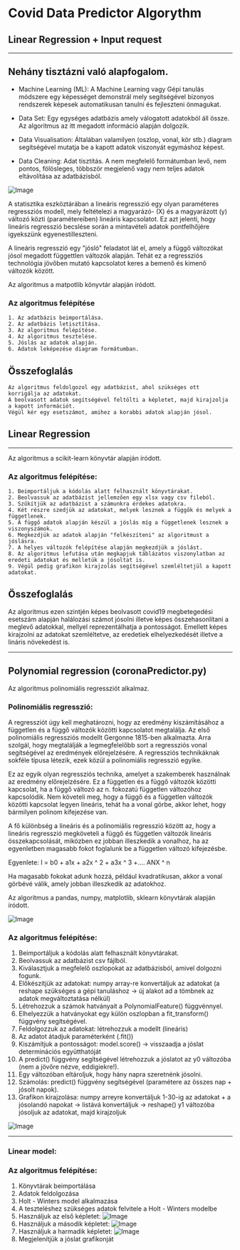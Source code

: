 # Covid Data Predictor Algorythm
## Linear Regression + Input request

---

## Nehány tisztázni való alapfogalom.

- Machine Learning (ML): A Machine Learning vagy Gépi tanulás módszere egy képességet demonstrál
                         mely segítségével bizonyos rendszerek képesek automatikusan tanulni és fejleszteni önmagukat.

- Data Set: Egy egységes adatbázis amely válogatott adatokból áll össze. Az algoritmus az itt 
            megadott információ alapján dolgozik.

- Data Visualisation: Általában valamilyen (oszlop, vonal, kör stb.) diagram segítségével mutatja be a kapott adatok
                      viszonyát egymáshoz képest.

- Data Cleaning: Adat tisztítás. A nem megfelelő formátumban levő, nem pontos, fölösleges, többször megjelenő vagy
                 nem teljes adatok eltávolítása az adatbázisból.

![Image](https://github.com/utassydenis/AFP2021_1_K0800_Csapat4_Covid_Big/blob/main/pictures/linear_regression.gif)

A statisztika eszköztárában a lineáris regresszió egy olyan paraméteres 
regressziós modell, mely feltételezi a magyarázó- (X) és a magyarázott (y) változó 
közti (paramétereiben) lineáris kapcsolatot. Ez azt jelenti, 
hogy lineáris regresszió becslése során a mintavételi adatok 
pontfelhőjére igyekszünk egyenestilleszteni.

A lineáris regresszió egy "jósló" feladatot lát el, amely a függő változókat jósol
megadott függettlen változók alapján. Tehát ez a regressziós technológia jövőben mutató
kapcsolatot keres a bemenő és kimenő változók között.

Az algoritmus a matpotlib könyvtár alapján íródott.

### Az algoritmus felépítése

    1. Az adatbázis beimportálása.
    2. Az adatbázis letisztítása.
    3. Az algoritmus felépítése.
    4. Az algoritmus tesztelése.
    5. Jóslás az adatok alapján.
    6. Adatok leképezése diagram formátumban.

## Összefoglalás

    Az algoritmus feldolgozol egy adatbázist, ahol szükséges ott korrigálja az adatokat.
    A beolvasott adatok segítségével feltölti a képletet, majd kirajzolja a kapott információt.
    Végül kér egy esetszámot, amihez a korabbi adatok alapján jósol.

## Linear Regression

---

Az algoritmus a scikit-learn könyvtár alapján íródott.


### Az algoritmus felépítése:

    1. Beimportáljuk a kódolás alatt felhasznált könyvtárakat.
    2. Beolvassuk az adatbázist jellemzően egy xlsx vagy csv fileból.
    3. Szűkítjük az adatbázist a számunkra érdekes adatokra.
    4. Két részre szedjük az adatokat, melyek lesznek a függők és melyek a függetlenek.
    5. A függő adatok alapján készül a jóslás míg a függetlenek lesznek a viszonyszámok.
    6. Megkezdjük az adatok alapján "felkészíteni" az algoritmust a jóslásra.
    7. A helyes változók felépítése alapján megkezdjük a jóslást.
    8. Az algoritmus lefutása után megkapjuk táblázatos viszonylatban az eredeti adatokat és melletük a jósoltat is.
    9. Végül pedig grafikon kirajzolás segítségével szemléltetjül a kapott adatokat.

## Összefoglalás

Az algoritmus ezen szintjén képes beolvasott covid19 megbetegedési esetszám alapján halálozási számot jósolni
illetve képes összehasonlítani a meglevő adatokkal, mellyel reprezentálhatja a pontosságot. Emellett képes
kirajzolni az adatokat szemléltetve, az eredetiek elhelyezkedését illetve a lináris növekedést is.

---

 ## Polynomial regression (coronaPredictor.py)

 Az algoritmus polinomiális regressziót alkalmaz.

 ### Polinomiális regresszió:

 A regressziót úgy kell meghatározni, hogy az eredmény kiszámításához a független és a függő változók közötti kapcsolatot
 megtalálja. Az első polinomiális regressziós modellt Gergonne 1815-ben alkalmazta. Arra szolgál, hogy megtalálják a
 legmegfelelőbb sort a regressziós vonal segítségével az eredmények előrejelzésére. A regressziós technikáknak sokféle
 típusa létezik, ezek közül a polinomiális regresszió egyike.

 Ez az egyik olyan regressziós technika, amelyet a szakemberek használnak az eredmény előrejelzésére. Ez a független és
 a függő változók közötti kapcsolat, ha a függő változó az n. fokozatú független változóhoz kapcsolódik. Nem követeli meg,
 hogy a függő és a független változók közötti kapcsolat legyen lineáris, tehát ha a vonal görbe, akkor lehet, hogy
 bármilyen polinom kifejezése van.

 A fő különbség a lineáris és a polinomiális regresszió között az, hogy a lineáris regresszió megköveteli a függő és
 független változók lineáris összekapcsolását, miközben ez jobban illeszkedik a vonalhoz, ha az egyenletben magasabb
 fokot foglalunk be a független változó kifejezésbe.

 Egyenlete: I = b0 + a1x + a2x ^ 2 + a3x ^ 3 +…. ANX ^ n

 Ha magasabb fokokat adunk hozzá, például kvadratikusan, akkor a vonal görbévé válik, amely jobban illeszkedik az adatokhoz.

 Az algoritmus a pandas, numpy, matplotlib, sklearn könyvtárak alapján íródott.

 ![Image](https://github.com/utassydenis/AFP2021_1_K0800_Csapat4_Covid_Big/blob/main/pictures/polynomial-regression.jpg)

 ### Az algoritmus felépítése:

 1. Beimportáljuk a kódolás alatt felhasznált könyvtárakat.
 2. Beolvassuk az adatbázist csv fájlból.
 3. Kiválasztjuk a megfelelő oszlopokat az adatbázisból, amivel dolgozni fogunk.
 4. Előkészítjük az adatokat: 
        numpy array-re konvertáljuk az adatokat (a reshape szükséges a gépi tanuláshoz -> új alakot ad a tömbnek az
        adatok megváltoztatása nélkül)
 5. Létrehozzuk a számok hatványait a PolynomialFeature() függvénnyel.
 6. Elhelyezzük a hatványokat egy külön oszlopban a fit_transform() függvény segítségével.
 7. Feldolgozzuk az adatokat: létrehozzuk a modellt (lineáris)
 8. Az adatot átadjuk paraméterként (.fit())
 9. Kiszámítjuk a pontosságot: 
        model.score() -> visszaadja a jóslat determinációs együtthatóját
 10. A predict() függvény segítségével létrehozzuk a jóslatot az y0 változóba (nem a jövőre nézve, eddigiekre!).
 11. Egy változóban eltároljuk, hogy hány napra szeretnénk jósolni.
 12. Számolás: predict() függvény segítségével (paramétere az összes nap + jósolt napok).
 13. Grafikon kirajzolása: 
        numpy arreyre konvertáljuk 1-30-ig az adatokat + a jósolandó napokat -> listává konvertáljuk -> reshape()
        y1 változóba jósoljuk az adatokat, majd kirajzoljuk

![Image](https://github.com/utassydenis/AFP2021_1_K0800_Csapat4_Covid_Big/blob/main/pictures/algoritmus.jpg)

---
### Linear model:

### Az algoritmus felépítése:

1. Könyvtárak beimportálása
2. Adatok feldolgozása
3. Holt - Winters model alkalmazása
4. A teszteléshez szükséges adatok felvitele a Holt - Winters modelbe
5. Használjuk az első képletet:
    ![Image](https://github.com/utassydenis/AFP2021_1_K0800_Csapat4_Covid_Big/blob/main/pictures/keplet1.jpg)
6. Használjuk a második képletet:
    ![Image](https://github.com/utassydenis/AFP2021_1_K0800_Csapat4_Covid_Big/blob/main/pictures/keplet2.jpg)
7. Használjuk a harmadik képletet:
    ![Image](https://github.com/utassydenis/AFP2021_1_K0800_Csapat4_Covid_Big/blob/main/pictures/keplet3.jpg)
8. Megjelenítjük a jóslat grafikonját